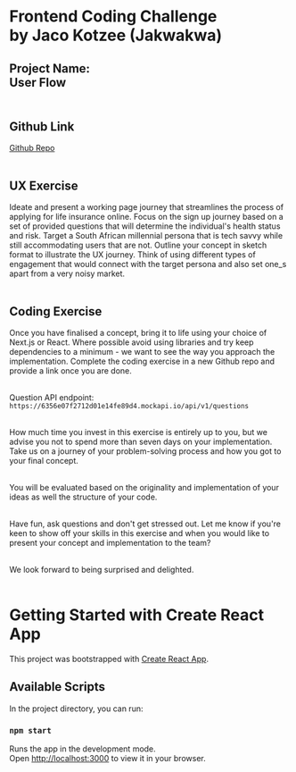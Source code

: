 # <strong>Frontend Coding Challenge <br>by Jaco Kotzee (Jakwakwa)</strong>

## <strong>Project Name:</strong> <br>User Flow<br><br>

## Github Link

[Github Repo](https://github.com/jakwakwa/one_s-test)<br><br>



## UX Exercise

Ideate and present a working page journey that streamlines the process of applying for life insurance online.
Focus on the sign up journey based on a set of provided questions that will determine the individual's health status and risk. Target a South African millennial persona that is tech savvy while still accommodating users that are not.
Outline your concept in sketch format to illustrate the UX journey. Think of using different types of engagement that would connect with the target persona and also set one_s apart from a very noisy market.<br><br>

## Coding Exercise

Once you have finalised a concept, bring it to life using your choice of Next.js or React. Where possible avoid using libraries and try keep dependencies to a minimum - we want to see the way you approach the implementation.
Complete the coding exercise in a new Github repo and provide a link once you are done.<br><br>

Question API endpoint: `https://6356e07f2712d01e14fe89d4.mockapi.io/api/v1/questions`<br><br>

How much time you invest in this exercise is entirely up to you, but we advise you not to spend more than seven days on your implementation. Take us on a journey of your problem-solving process and how you got to your final concept.<br><br>

You will be evaluated based on the originality and implementation of your ideas as well the structure of your code.<br><br>

Have fun, ask questions and don't get stressed out.
Let me know if you're keen to show off your skills in this exercise and when you would like to present your concept and implementation to the team?<br><br>

We look forward to being surprised and delighted.<br><br>

# Getting Started with Create React App

This project was bootstrapped with [Create React App](https://github.com/facebook/create-react-app).

## Available Scripts

In the project directory, you can run:

### `npm start`

Runs the app in the development mode.\
Open [http://localhost:3000](http://localhost:3000) to view it in your browser.




